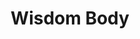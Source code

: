 ---
layout: program
slug: wisdom-body
title: Wisdom Body
description_html: 
featured-image: 
heading: 
  title: Wisdom Body
  subtitle: Online Embodied Movement & Somatic Dance Program
  description: reconnect with your innate feminine power
  button-enroll: 
    text: Enroll now
    url: 
  button-video: 
    show: true
    text: Watch the video
    url: 
  background_image: /uploads/images/manamei-14.jpg
banner: 
 - image_path: /uploads/icons/manamei-19.png
   title: Ritual
   benefit: A loving relationship with your body
 - image_path: /uploads/icons/manamei-20.png
   title: Expression
   benefit: Radical & lasting self acceptance
 - image_path: /uploads/icons/manamei-21.png
   title: Awaken
   benefit: Your feminine passion and creativity
video:
  show: true
  url: 
course-description: 
  heading: Discover the essence of Wisdom Body
  description: This program is a personal deep dive into 12 powerful embodied movement and somatic dance practices - broken down into 4 themed-modules including 3 practices each, Movement Meditation, Somatic Activation, Embodied Liberation
  module: 
   - image_path: /uploads/icons/manamei-7.png
     title: Meditation
     description_html: <p>Learn to relax the mind and surrender into full awareness & acceptance of the feeling body.</p><p>Gain the tools to come into an embodied presence at every moment of your life.<br>Move through your daily life with ease, while never losing connection to your internal wisdom.</p>
   - image_path: /uploads/icons/manamei-5.png
     title: Activation
     description_html: <p>Increase your movement vocabulary, expanding your capacity to express yourself through dance.<br>Activate your whole-body awareness, fluidity, and kinesthetic body intelligence.</p><p>Learn new somatic movement practices, exploring the infinite movement pathways, and expanding your skill set for how to effectively express through your body.</p>
   - image_path: /uploads/icons/manamei-6.png
     title: Liberation
     description_html: <p>Explore, unlock, and celebrate ALL of your Feminine expressions.</p><p>Harness the power of all of your emotions and transmute this energy into movement for manifestation and creation.</p><p>Learn how to use movement as a prayer and devotional practice to yourself, weaving together your dreams with your reality.</p><p>Become the creatrix of your life and empower yourself to take inspired action, the feminine way, with fluidity and grace.</P
who-its-for: 
  heading: Who the Wisdom Body Immersion is for
  description_html: <p>Anyone who wants to go deeper, who may already have some experience in embodied movement, or whose already playing with using dance and movement as part of their personal development and healing modality, but wants more options, tools, guidance, and inspiration.</p><p>People that are new to embodied dance, that are interested in diving into this level of freedom through movement, exploring authenticity and personal expression.</p>
  background-image: 
    background_image: /uploads/images/manamei-17.jpg
    image_focus: center
inside-the-course:
  heading: Inside the Wisdom Body Immersion
  description_html: In Wisdom Body, each module brings a new dimension of understanding. Our program is structured in four modules, each offering a comprehensive approach to embodied awareness and expression.
  module:
  - title: Module 1
    description_html: This is a lengthy answer.
    time: 
      show: true
      hours: 1
      minutes: 16
  - title: Module 2
    description_html: This is a lengthy answer.
    time: 
      show: true
      hours: 1
      minutes: 16
  - title: Module 3
    description_html: This is a lengthy answer.
    time: 
      show: true
      hours: 1
      minutes: 16
  - title: Module 4
    description_html: This is a lengthy answer.
    time: 
      show: true
      hours: 1
      minutes: 16
  background-image: 
    background_image: /uploads/backgrounds/manamei-4.jpg
    image_focus: bottom
testimonials: 
  background_image: /uploads/images/manamei-20.jpg
  testimonials: 
   - testimonial: This is a testimonial
     author: Regina Philange
   - testimonial: This is a testimonial
     author: Ken Adams
instructor: 
  show: true
investment: 
  heading: Investment
  includes: 
    heading: What's included
    list: 
     - list-item: 12 guided audio and video practices
     - list-item: Written theory and journaling prompts
     - list-item: Lifetime access to program materials
     - list-item: Access to the private wisdom body Facebook group
     - list-item: 2-months free membership to the liberation through movement online community 
  pricing:
    pay-in-full:
      heading: Pay in full
      price: $300
    payment-plan: 
      show: true
      heading: Payment plan
      price: $180 x 12 months
faq: 
  heading: Frequently asked questions
  questions-and-answers: 
   - question: I have a busy schedule. Can I take my time working through each module?
     answer_html: <p>YES! Wisdom Body is designed to serve YOU in living in your radiance. Therefore the practices have been designed to give you the freedom of when, and how often you practice. That being said here is the recommendation from Mana Mei.</p><p>For first time, it is recommended to complete ONE module per week, spacing the 3 practices out as you desire. The practices are meant to do IN ORDER, as the 3rd practice incorporates practice 1 & 2.</p><p>As you have lifetime access, once you have completed all 4 modules, you will have the knowledge and freedom to revisit specific practices, choosing which will serve you best on any particular day.</p><p>These practices are meant to be done MORE THAN ONCE. And the more you do them, the deeper you will be able to go. Through the practices, you are retraining your ability to stay present, to access more freedom, and to evoke new feelings.</p>
   - question: Are there prerequisites to take this program?
     answer_html: <p>NO. This program is open to any woman who is excited and ready to dive into the movement medicine, regardless of your previous experience. All women can benefit from this program, regardless of your age, physical capacity, dance experience, or location in the world.</p><p>In the case that you are still worried that you do not have enough experience for this program, Mana Mei recommends starting with the MANA Movement Program as a solid starting foundation.</p>
   - question: What is the difference between Wisdom Body and MANA Movement?
     answer_html: <p>MANA Movement is a guided practice which flows through sequences of specific movement patterns that are focused on bringing non-linear movement into the physical body, otherwise known as the Feminine Pathways or circles, spirals, and waves.</p><p>MANA Movement is a great place to start for those who are completely new to embodied dance and want clear and specific guidance on how to move the body for more freedom.</p><p>Wisdom Body will offer you the next level of freedom in that there is no specific guided movements, but rather invitations for you to discover your unique movement style through intentional prompts, imagery, and somatic cues.</p><p>Wisdom Body is perfect for any woman ready to deepen her movement practice and gain new inspiration for increased freedom.</p>
   - question: Will I receive a certificate at the end?
     answer_html: <p>Wisdom Body is purely a personal deep dive experience so there is no certification at completion. If you are interested in Mana Mei’s Level 1 Leadership and Facilitator Training, check out the Liberation Through Movement Mentorship Program!</p>
   - question: I don’t have a credit card. Is there any other way I can pay?
     answer_html: <p>Yes! We accept PayPal and Bank Transfers. Please contact Mana Mei to request a new payment option.</p>
  background-image: 
    background_image: /uploads/backgrounds/manamei-3.jpg
    image_focus: bottom right
cta: 
  heading: Something greater
  description_html: <p>There is something much greater than you or me, or our physical bodies and minds, that exists in the unseen world and is the source of what we call magic, and which is always working to bring us back into alignment with our divine path and purpose - that something is your Wisdom Body.</p><p>This immersion will provide you with the tools & experiences to help you reconnect with your own Wisdom Body and step into your full power.</p>
  button: 
    text: Enroll now
    url: 
seo: 
  title: 
  description: 
  keywords: 
  social_image: 
  hide-from-google: false
---
